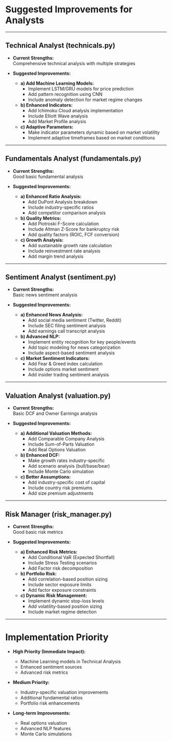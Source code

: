 # Suggested Improvements for Analysts

---

## Technical Analyst (technicals.py)

- **Current Strengths:**  
  Comprehensive technical analysis with multiple strategies

- **Suggested Improvements:**
  - **a) Add Machine Learning Models:**
    - Implement LSTM/GRU models for price prediction
    - Add pattern recognition using CNN
    - Include anomaly detection for market regime changes
  - **b) Enhanced Indicators:**
    - Add Ichimoku Cloud analysis implementation
    - Include Elliott Wave analysis
    - Add Market Profile analysis
  - **c) Adaptive Parameters:**
    - Make indicator parameters dynamic based on market volatility
    - Implement adaptive timeframes based on market conditions

---

## Fundamentals Analyst (fundamentals.py)

- **Current Strengths:**  
  Good basic fundamental analysis

- **Suggested Improvements:**
  - **a) Enhanced Ratio Analysis:**
    - Add DuPont Analysis breakdown
    - Include industry-specific ratios
    - Add competitor comparison analysis
  - **b) Quality Metrics:**
    - Add Piotroski F-Score calculation
    - Include Altman Z-Score for bankruptcy risk
    - Add quality factors (ROIC, FCF conversion)
  - **c) Growth Analysis:**
    - Add sustainable growth rate calculation
    - Include reinvestment rate analysis
    - Add margin trend analysis

---

## Sentiment Analyst (sentiment.py)

- **Current Strengths:**  
  Basic news sentiment analysis

- **Suggested Improvements:**
  - **a) Enhanced News Analysis:**
    - Add social media sentiment (Twitter, Reddit)
    - Include SEC filing sentiment analysis
    - Add earnings call transcript analysis
  - **b) Advanced NLP:**
    - Implement entity recognition for key people/events
    - Add topic modeling for news categorization
    - Include aspect-based sentiment analysis
  - **c) Market Sentiment Indicators:**
    - Add Fear & Greed index calculation
    - Include options market sentiment
    - Add insider trading sentiment analysis

---

## Valuation Analyst (valuation.py)

- **Current Strengths:**  
  Basic DCF and Owner Earnings analysis

- **Suggested Improvements:**
  - **a) Additional Valuation Methods:**
    - Add Comparable Company Analysis
    - Include Sum-of-Parts Valuation
    - Add Real Options Valuation
  - **b) Enhanced DCF:**
    - Make growth rates industry-specific
    - Add scenario analysis (bull/base/bear)
    - Include Monte Carlo simulation
  - **c) Better Assumptions:**
    - Add industry-specific cost of capital
    - Include country risk premiums
    - Add size premium adjustments

---

## Risk Manager (risk_manager.py)

- **Current Strengths:**  
  Good basic risk metrics

- **Suggested Improvements:**
  - **a) Enhanced Risk Metrics:**
    - Add Conditional VaR (Expected Shortfall)
    - Include Stress Testing scenarios
    - Add Factor risk decomposition
  - **b) Portfolio Risk:**
    - Add correlation-based position sizing
    - Include sector exposure limits
    - Add factor exposure constraints
  - **c) Dynamic Risk Management:**
    - Implement dynamic stop-loss levels
    - Add volatility-based position sizing
    - Include market regime detection

---

# Implementation Priority

- **High Priority (Immediate Impact):**
  - Machine Learning models in Technical Analysis
  - Enhanced sentiment sources
  - Advanced risk metrics

- **Medium Priority:**
  - Industry-specific valuation improvements
  - Additional fundamental ratios
  - Portfolio risk enhancements

- **Long-term Improvements:**
  - Real options valuation
  - Advanced NLP features
  - Monte Carlo simulations

